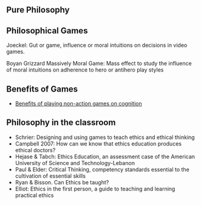 Pure Philosophy
---------------

Philosophical Games
-------------------

Joeckel: Gut or game, influence or moral intuitions on decisions in video games.

Boyan Grizzard Massively Moral Game: Mass effect to study the influence of moral intuitions on adherence to hero or antihero play styles

Benefits of Games
-----------------

 - [Benefits of playing non-action games on cognition](https://journals.plos.org/plosone/article?id=10.1371/journal.pone.0058546)

Philosophy in the classroom
---------------------------

 - Schrier: Designing and using games to teach ethics and ethical thinking
 - Campbell 2007: How can we know that ethics education produces ethical doctors?
 - Hejase & Tabch: Ethics Education, an assessment case of the American University of Science and Technology-Lebanon
 - Paul & Elder: Critical Thinking, competency standards essential to the cultivation of essential skills
 - Ryan & Bisson. Can Ethics be taught?
 - Elliot: Ethics in the first person, a guide to teaching and learning practical ethics
